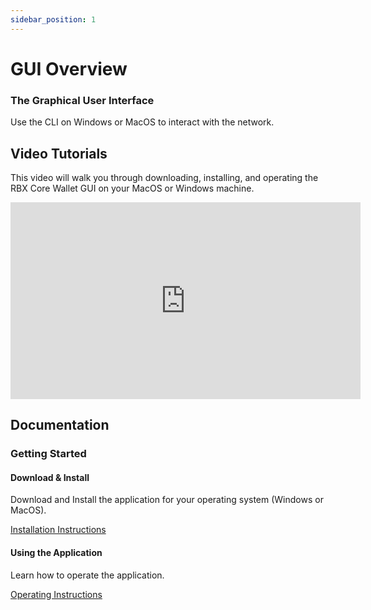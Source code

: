 ```yaml
---
sidebar_position: 1
---
```


# GUI Overview


### The Graphical User Interface

Use the CLI on Windows or MacOS to interact with the network.

## Video Tutorials

This video will walk you through downloading, installing, and operating the RBX Core Wallet GUI on your MacOS or Windows machine.

<iframe width="560" height="315" src="https://www.youtube.com/embed/QBhrBN0xhjE" title="YouTube video player" frameborder="0" allow="accelerometer; autoplay; clipboard-write; encrypted-media; gyroscope; picture-in-picture; web-share" allowfullscreen></iframe>

## Documentation

### Getting Started

#### Download & Install

Download and Install the application for your operating system (Windows or MacOS).

[Installation Instructions](./gui-install-instructions)

#### Using the Application

Learn how to operate the application.

[Operating Instructions](./gui-operating-instructions)